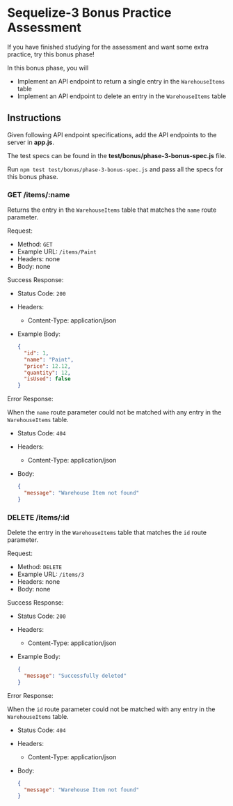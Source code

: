 # Sequelize-3 Bonus Practice Assessment

If you have finished studying for the assessment and want some extra practice,
try this bonus phase!

In this bonus phase, you will

* Implement an API endpoint to return a single entry in the `WarehouseItems`
  table
* Implement an API endpoint to delete an entry in the `WarehouseItems` table

## Instructions

Given following API endpoint specifications, add the API endpoints to the
server in **app.js**.

The test specs can be found in the __test/bonus/phase-3-bonus-spec.js__ file.

Run `npm test test/bonus/phase-3-bonus-spec.js` and pass all the specs for this
bonus phase.

### GET /items/:name

Returns the entry in the `WarehouseItems` table that matches the `name` route
parameter.

Request:

* Method: `GET`
* Example URL: `/items/Paint`
* Headers: none
* Body: none

Success Response:

* Status Code: `200`
* Headers:
  * Content-Type: application/json
* Example Body:

  ```json
  {
    "id": 1,
    "name": "Paint",
    "price": 12.12,
    "quantity": 12,
    "isUsed": false
  }
  ```

Error Response:

When the `name` route parameter could not be matched with any entry in the
`WarehouseItems` table.

* Status Code: `404`
* Headers:
  * Content-Type: application/json
* Body:

  ```json
  {
    "message": "Warehouse Item not found"
  }
  ```

### DELETE /items/:id

Delete the entry in the `WarehouseItems` table that matches the `id` route
parameter.

Request:

* Method: `DELETE`
* Example URL: `/items/3`
* Headers: none
* Body: none

Success Response:

* Status Code: `200`
* Headers:
  * Content-Type: application/json
* Example Body:

  ```json
  {
    "message": "Successfully deleted"
  }
  ```

Error Response:

When the `id` route parameter could not be matched with any entry in the
`WarehouseItems` table.

* Status Code: `404`
* Headers:
  * Content-Type: application/json
* Body:

  ```json
  {
    "message": "Warehouse Item not found"
  }
  ```
